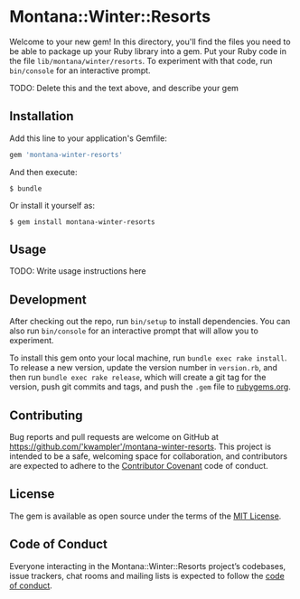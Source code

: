 # Montana::Winter::Resorts

Welcome to your new gem! In this directory, you'll find the files you need to be able to package up your Ruby library into a gem. Put your Ruby code in the file `lib/montana/winter/resorts`. To experiment with that code, run `bin/console` for an interactive prompt.

TODO: Delete this and the text above, and describe your gem

## Installation

Add this line to your application's Gemfile:

```ruby
gem 'montana-winter-resorts'
```

And then execute:

    $ bundle

Or install it yourself as:

    $ gem install montana-winter-resorts

## Usage

TODO: Write usage instructions here

## Development

After checking out the repo, run `bin/setup` to install dependencies. You can also run `bin/console` for an interactive prompt that will allow you to experiment.

To install this gem onto your local machine, run `bundle exec rake install`. To release a new version, update the version number in `version.rb`, and then run `bundle exec rake release`, which will create a git tag for the version, push git commits and tags, and push the `.gem` file to [rubygems.org](https://rubygems.org).

## Contributing

Bug reports and pull requests are welcome on GitHub at https://github.com/'kwampler'/montana-winter-resorts. This project is intended to be a safe, welcoming space for collaboration, and contributors are expected to adhere to the [Contributor Covenant](http://contributor-covenant.org) code of conduct.

## License

The gem is available as open source under the terms of the [MIT License](https://opensource.org/licenses/MIT).

## Code of Conduct

Everyone interacting in the Montana::Winter::Resorts project’s codebases, issue trackers, chat rooms and mailing lists is expected to follow the [code of conduct](https://github.com/'kwampler'/montana-winter-resorts/blob/master/CODE_OF_CONDUCT.md).
